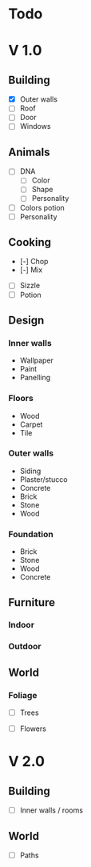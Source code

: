 # Todo

# V 1.0

## Building
- [x] Outer walls
- [ ] Roof
- [ ] Door
- [ ] Windows

## Animals
- [ ] DNA
	- [ ] Color
	- [ ] Shape
	- [ ] Personality
- [ ] Colors potion
- [ ] Personality

## Cooking
- [-] Chop
- [-] Mix
- [ ] Sizzle
- [ ] Potion

## Design
### Inner walls
- Wallpaper
- Paint
- Panelling

### Floors
- Wood
- Carpet
- Tile

### Outer walls
- Siding
- Plaster/stucco
- Concrete
- Brick
- Stone
- Wood

### Foundation
- Brick
- Stone
- Wood
- Concrete


## Furniture
### Indoor
### Outdoor


## World
### Foliage
- [ ] Trees
- [ ] Flowers


# V 2.0

## Building
- [ ] Inner walls / rooms

## World
- [ ] Paths
